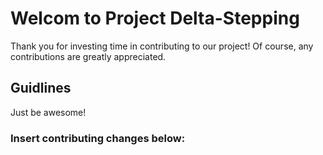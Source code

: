 # Welcom to Project Delta-Stepping

Thank you for investing time in contributing to our project! Of course, any contributions are greatly appreciated.

## Guidlines

Just be awesome!

### Insert contributing changes below:
